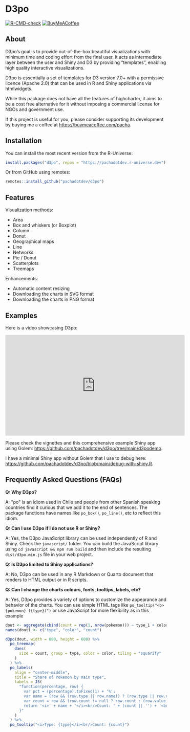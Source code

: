 # D3po

<!-- badges: start -->

[![R-CMD-check](https://github.com/pachadotdev/d3po/actions/workflows/R-CMD-check.yaml/badge.svg)](https://github.com/pachadotdev/d3po/actions/workflows/R-CMD-check.yaml)
[![BuyMeACoffee](https://raw.githubusercontent.com/pachadotdev/buymeacoffee-badges/main/bmc-blue.svg)](https://buymeacoffee.com/pacha)

<!-- badges: end -->

## About

D3po’s goal is to provide out-of-the-box beautiful visualizations with minimum time and coding effort from the final
user. It acts as intermediate layer between the user and Shiny and D3 by providing “templates”, enabling high quality
interactive visualizations.

D3po is essentially a set of templates for D3 version 7.0+ with a permissive licence (Apache 2.0) that can be used in R
and Shiny applications via htmlwidgets.

While this package does not have all the features of highcharter, it aims to be a cost free alternative for it without
imposing a commercial license for NGOs and government use.

If this project is useful for you, please consider supporting its development by buying me a coffee at
<https://buymeacoffee.com/pacha>.

## Installation

You can install the most recent version from the R-Universe:

``` r
install.packages("d3po", repos = "https://pachadotdev.r-universe.dev")
```

Or from GitHub using remotes:

``` r
remotes::install_github("pachadotdev/d3po")
```

## Features

Visualization methods:

- Area
- Box and whiskers (or Boxplot)
- Column
- Donut
- Geographical maps
- Line
- Networks
- Pie / Donut
- Scatterplots
- Treemaps

Enhancements:

- Automatic content resizing
- Downloading the charts in SVG format
- Downloading the charts in PNG format

## Examples

Here is a video showcasing D3po:

<iframe width="560" height="315" src="https://www.youtube.com/embed/6pIq2rJONFQ?si=Ai6NUk-BSyG0MTFv" title="YouTube video player" frameborder="0" allow="accelerometer; autoplay; clipboard-write; encrypted-media; gyroscope; picture-in-picture; web-share" referrerpolicy="strict-origin-when-cross-origin" allowfullscreen></iframe>

Please check the vignettes and this comprehensive example Shiny app using Golem: <https://github.com/pachadotdev/d3po/tree/main/d3podemo>.

I have a minimal Shiny app without Golem that I use to debug here: <https://github.com/pachadotdev/d3po/blob/main/debug-with-shiny.R>.

## Frequently Asked Questions (FAQs)

**Q: Why D3po?**

A: "po" is an idiom used in Chile and people from other Spanish speaking countries find it curious that we add it
   to the end of sentences. The package functions have names like `po_box()`, `po_line()`, etc to reflect this idiom.

**Q: Can I use D3po if I do not use R or Shiny?**

A: Yes, the D3po JavaScript library can be used independently of R and Shiny. Check the `javascript/` folder. You can
   build the JavaScript library using `cd javascript && npm run build` and then include the resulting `dist/d3po.min.js`
   file in your web project.

**Q: Is D3po limited to Shiny applications?**

A: No, D3po can be used in any R Markdown or Quarto document that renders to HTML output or in R scripts.

**Q: Can I change the charts colours, fonts, tooltips, labels, etc?**

A: Yes, D3po provides a variety of options to customize the appearance and behavior of the charts. You can use simple
   HTML tags like `po_tooltip("<b>{pokemon} ({type})")` or use JavaScript for more flexibility as in this example

```r
dout <- aggregate(cbind(count = rep(1, nrow(pokemon))) ~ type_1 + color_1, data = pokemon, FUN = length)
names(dout) <- c("type", "color", "count")

d3po(dout, width = 800, height = 600) %>%
  po_treemap(
    daes(
      size = count, group = type, color = color, tiling = "squarify"
    )
  ) %>%
  po_labels(
    align = "center-middle",
    title = "Share of Pokemon by main type",
    labels = JS(
      "function(percentage, row) {
        var pct = (percentage).toFixed(1) + '%';
        var name = (row && (row.type || row.name)) ? (row.type || row.name) : '';
        var count = row && (row.count != null ? row.count : (row.value != null ? row.value : ''));
        return '<i>' + name + '</i><br/>Count: ' + (count || '') + '<br/>Share: ' + pct;
      }"
    )
  ) %>%
  po_tooltip("<i>Type: {type}</i><br/>Count: {count}")
```

